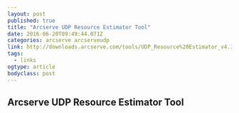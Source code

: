 ```yaml
---
layout: post 
published: true 
title: "Arcserve UDP Resource Estimator Tool" 
date: 2016-06-20T09:49:44.071Z 
categories: arcserve arcserveudp
link: http://downloads.arcserve.com/tools/UDP_Resource%20Estimator_v4.31_EN/UDP_Resource%20Estimator_v4.31_EN.htm 
tags:
  - links
ogtype: article 
bodyclass: post 
---
```


## Arcserve UDP Resource Estimator Tool